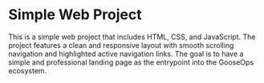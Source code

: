 # Simple Web Project

This is a simple web project that includes HTML, CSS, and JavaScript. The project features a clean and responsive layout with smooth scrolling navigation and highlighted active navigation links.  The goal is to have a simple and professional landing page as the entrypoint into the GooseOps ecosystem.
